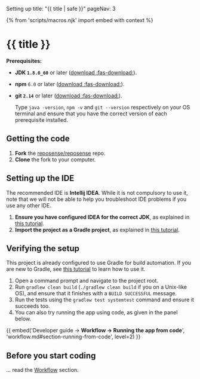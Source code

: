 <variable name="title">Setting up</variable>
<frontmatter>
  title: "{{ title | safe }}"
  pageNav: 3
</frontmatter>

{% from 'scripts/macros.njk' import embed with context %}

<h1 class="display-4"><md>{{ title }}</md></h1>

**Prerequisites:**
* **JDK `1.8.0_60`** or later ([download :fas-download:](https://www.oracle.com/technetwork/java/javase/downloads/index.html)).
* **npm** `6.0` or later ([download :fas-download:](https://www.npmjs.com/get-npm)).
* **git `2.14`** or later ([download :fas-download:](https://git-scm.com/downloads)).

  <box type="info" seamless>

  Type `java -version`, `npm -v` and `git --version` respectively on your OS terminal and ensure that you have the correct version of each prerequisite installed.
  </box>

<!-- ==================================================================================================== -->

## Getting the code

1. **Fork** the [reposense/reposense](https://github.com/reposense/RepoSense) repo.
1. **Clone** the fork to your computer.

## Setting up the IDE

<box type="warning" seamless>

The recommended IDE is **Intellij IDEA**. While it is not compulsory to use it, note that we will not be able to help you troubleshoot IDE problems if you use any other IDE.
</box>

1. **Ensure you have configured IDEA for the correct JDK**, as explained in [this tutorial](https://se-education.org/guides/tutorials/intellijJdk.html).
1. **Import the project as a Gradle project**, as explained in [this tutorial](https://se-education.org/guides/tutorials/intellijImportGradleProject.html).

<!-- ==================================================================================================== -->

## Verifying the setup

<box type="info" seamless>

This project is already configured to use Gradle for build automation. If you are new to Gradle, see [this tutorial](https://se-education.org/guides/tutorials/gradle.html) to learn how to use it.
</box>

1. Open a command prompt and navigate to the project root.
1. Run `gradlew clean build` (`./gradlew clean build` if you on a Unix-like OS), and ensure that it finishes with a `BUILD SUCCESSFUL` message.
1. Run the tests using the `gradlew test systemtest` command and ensure it succeeds too.
1. You can also try running the app using code, as given in the panel below.

{{ embed('Developer guide → **Workflow → Running the app from code**', 'workflow.md#section-running-from-code', level=2) }}

## Before you start coding

... read the [Workflow](workflow.html) section.

